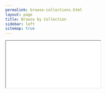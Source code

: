 ```yaml
---
permalink: browse-collections.html
layout: page
title: Browse by Collection
sidebar: left
sitemap: true
---
```


<iframe src="assets/partials/collection-list.html"></iframe>
